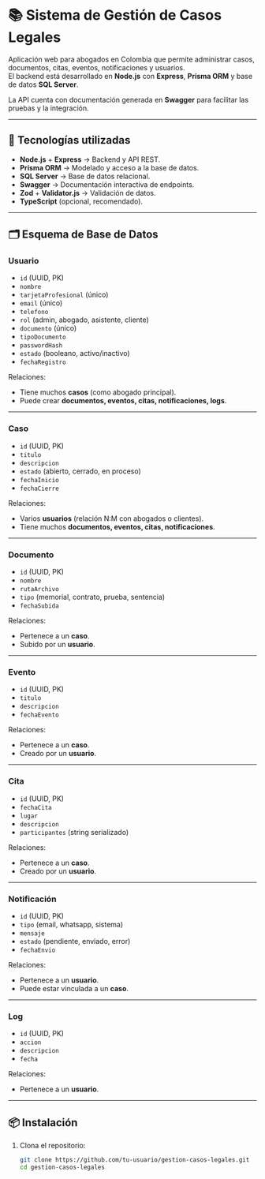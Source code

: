 # 📚 Sistema de Gestión de Casos Legales

Aplicación web para abogados en Colombia que permite administrar casos, documentos, citas, eventos, notificaciones y usuarios.  
El backend está desarrollado en **Node.js** con **Express**, **Prisma ORM** y base de datos **SQL Server**.  

La API cuenta con documentación generada en **Swagger** para facilitar las pruebas y la integración.

---

## 🚀 Tecnologías utilizadas

- **Node.js** + **Express** → Backend y API REST.
- **Prisma ORM** → Modelado y acceso a la base de datos.
- **SQL Server** → Base de datos relacional.
- **Swagger** → Documentación interactiva de endpoints.
- **Zod** + **Validator.js** → Validación de datos.
- **TypeScript** (opcional, recomendado).

---

## 🗂️ Esquema de Base de Datos

### Usuario
- `id` (UUID, PK)  
- `nombre`  
- `tarjetaProfesional` (único)  
- `email` (único)  
- `telefono`  
- `rol` (admin, abogado, asistente, cliente)  
- `documento` (único)  
- `tipoDocumento`  
- `passwordHash`  
- `estado` (booleano, activo/inactivo)  
- `fechaRegistro`  

Relaciones:  
- Tiene muchos **casos** (como abogado principal).  
- Puede crear **documentos, eventos, citas, notificaciones, logs**.  

---

### Caso
- `id` (UUID, PK)  
- `titulo`  
- `descripcion`  
- `estado` (abierto, cerrado, en proceso)  
- `fechaInicio`  
- `fechaCierre`  

Relaciones:  
- Varios **usuarios** (relación N:M con abogados o clientes).  
- Tiene muchos **documentos, eventos, citas, notificaciones**.  

---

### Documento
- `id` (UUID, PK)  
- `nombre`  
- `rutaArchivo`  
- `tipo` (memorial, contrato, prueba, sentencia)  
- `fechaSubida`  

Relaciones:  
- Pertenece a un **caso**.  
- Subido por un **usuario**.  

---

### Evento
- `id` (UUID, PK)  
- `titulo`  
- `descripcion`  
- `fechaEvento`  

Relaciones:  
- Pertenece a un **caso**.  
- Creado por un **usuario**.  

---

### Cita
- `id` (UUID, PK)  
- `fechaCita`  
- `lugar`  
- `descripcion`  
- `participantes` (string serializado)  

Relaciones:  
- Pertenece a un **caso**.  
- Creado por un **usuario**.  

---

### Notificación
- `id` (UUID, PK)  
- `tipo` (email, whatsapp, sistema)  
- `mensaje`  
- `estado` (pendiente, enviado, error)  
- `fechaEnvio`  

Relaciones:  
- Pertenece a un **usuario**.  
- Puede estar vinculada a un **caso**.  

---

### Log
- `id` (UUID, PK)  
- `accion`  
- `descripcion`  
- `fecha`  

Relaciones:  
- Pertenece a un **usuario**.  

---

## 📦 Instalación

1. Clona el repositorio:
   ```bash
   git clone https://github.com/tu-usuario/gestion-casos-legales.git
   cd gestion-casos-legales
